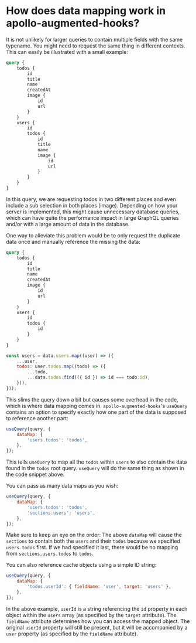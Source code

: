# How does data mapping work in apollo-augmented-hooks?

It is not unlikely for larger queries to contain multiple fields with the same typename. You might need to request the same thing in different contexts. This can easily be illustrated with a small example:

```graphql
query {
    todos {
        id
        title
        name
        createdAt
        image {
            id
            url
        }
    }
    users {
        id
        todos {
            id
            title
            name
            image {
                id
                url
            }
        }
    }
}
```

In this query, we are requesting todos in two different places and even include a sub selection in both places (image). Depending on how your server is implemented, this might cause unnecessary database queries, which can have quite the performance impact in large GraphQL queries and/or with a large amount of data in the database.

One way to alleviate this problem would be to only request the duplicate data once and manually reference the missing the data:

```graphql
query {
    todos {
        id
        title
        name
        createdAt
        image {
            id
            url
        }
    }
    users {
        id
        todos {
            id
        }
    }
}
```

```javascript
const users = data.users.map((user) => ({
    ...user,
    todos: user.todos.map((todo) => ({
        ...todo,
        ...data.todos.find(({ id }) => id === todo.id),
    })),
}));
```

This slims the query down a bit but causes some overhead in the code, which is where data mapping comes in. `apollo-augmented-hooks`'s `useQuery` contains an option to specify exactly how one part of the data is supposed to reference another part:

```javascript
useQuery(query, {
    dataMap: {
        'users.todos': 'todos',
    },
});
```

This tells `useQuery` to map all the `todos` within `users` to also contain the data found in the `todos` root query. `useQuery` will do the same thing as shown in the code snippet above.

You can pass as many data maps as you wish:

```javascript
useQuery(query, {
    dataMap: {
        'users.todos': 'todos',
        'sections.users': 'users',
    },
});
```

Make sure to keep an eye on the order: The above `dataMap` will cause the `sections` to contain both the `users` and their `todos` because we specified `users.todos` first. If we had specified it last, there would be no mapping from `sections.users.todos` to `todos`.

You can also reference cache objects using a simple ID string:

```javascript
useQuery(query, {
    dataMap: {
        'todos.userId': { fieldName: 'user', target: 'users' },
    },
});
```

In the above example, `userId` is a string referencing the `id` property in each object within the `users` array (as specified by the `target` attribute). The `fieldName` attribute determines how you can access the mapped object. The original `userId` property will still be present, but it will be accompanied by a `user` property (as specified by the `fieldName` attribute).
